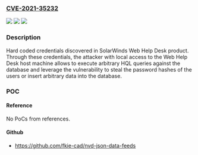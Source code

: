 ### [CVE-2021-35232](https://cve.mitre.org/cgi-bin/cvename.cgi?name=CVE-2021-35232)
![](https://img.shields.io/static/v1?label=Product&message=Web%20Help%20Desk&color=blue)
![](https://img.shields.io/static/v1?label=Version&message=12.7.7%20and%20previous%20versions%20&color=brightgreen)
![](https://img.shields.io/static/v1?label=Vulnerability&message=CWE-798%3A%20Exposure%20of%20Sensitive%20Information%20to%20an%20Unauthorized%20Actor&color=brightgreen)

### Description

Hard coded credentials discovered in SolarWinds Web Help Desk product. Through these credentials, the attacker with local access to the Web Help Desk host machine allows to execute arbitrary HQL queries against the database and leverage the vulnerability to steal the password hashes of the users or insert arbitrary data into the database.

### POC

#### Reference
No PoCs from references.

#### Github
- https://github.com/fkie-cad/nvd-json-data-feeds

